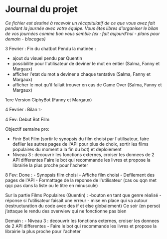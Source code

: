 # Journal du projet

*Ce fichier est destiné à recevoir un récapitulatif de ce que vous avez fait pendant la journée avec votre équipe. Vous êtes libres d'organiser le bilan de vos journées comme bon vous semble (ex : fait aujourd'hui - plans pour demain - blocages)*

3 Fevrier :
Fin du chatbot Pendu la matinée :
 - ajout du visuel pendu par Quentin
 - possibilite pour l'utilisateur de deviner le mot en entier (Salma, Fanny et Margaux)
 - afficher l'etat du mot a deviner a chaque tentative (Salma, Fanny et Margaux)
 - afficher le mot qu'il fallait trouver en cas de Game Over (Salma, Fanny et Margaux)

 1ere Version GiphyBot (Fanny et Margaux)

 4 Fevrier : Bilan ✨

4 Fev:
Debut Bot Film

 Objectif semaine pro:
 - Finir Bot Film (sortir le synopsis du film choisi par l'utilisateur, faire defiler les autres pages de l'API pour plus de choix, sortir les films populaires du moment a la fin du bot) et deploiement 
 - Niveau 3 : decouvrir les fonctions externes, croiser les donnees de 2 API differentes 
Faire le bot qui recommande les livres et propose la librairie la plus proche pour l'acheter

8 Fev:
Done :
	- Synopsis film choisi
	- Affiche film choisi
	- Defilement des pages de l'API
	- Formattage de la reponse de l'utilisateur (cas ou qqn met qqc pas dans la liste ou le titre en minuscule)

Sur la partie Films Populaires (Quentin) :
	-bouton en tant que genre réalisé 
	-réponse si l’utilisateur faisait une erreur
	- mise en place qui va autour (restructuration du code avec des if et else globalement) 
Ce soir (en perso) j’attaque le rendu des overwiew qui ne fonctionne pas bien

Demain :
	- Niveau 3 : decouvrir les fonctions externes, croiser les donnees de 2 API differentes 
	- Faire le bot qui recommande les livres et propose la librairie la plus proche pour l'acheter



